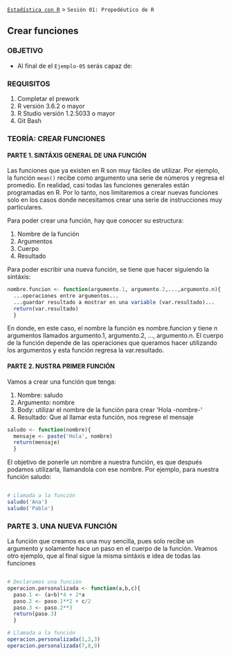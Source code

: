 [`Estadística con R`](../Readme.md) > `Sesión 01: Propedéutico de R`

## Crear funciones

### OBJETIVO

- Al final de el `Ejemplo-05` serás capaz de:
 

### REQUISITOS

1. Completar el prework
2. R versión 3.6.2 o mayor
3. R Studio versión 1.2.5033 o mayor 
4. Git Bash

### TEORÍA: CREAR FUNCIONES

#### PARTE 1. SINTÁXIS GENERAL DE UNA FUNCIÓN

Las funciones que ya existen en R son muy fáciles de utilizar. Por ejemplo, la función `mean()` recibe como argumento una serie de números y regresa el promedio. En realidad, casi todas las funciones generales están programadas en R. Por lo tanto, nos limitaremos  a crear nuevas funciones solo en los casos donde necesitamos crear una serie de instrucciones muy particulares. 

Para poder crear una función, hay que conocer su estructura:
1. Nombre de la función
2. Argumentos
3. Cuerpo
4. Resultado

Para poder escribir una nueva función, se tiene que hacer siguiendo la sintáxis:
```r
nombre.funcion <- function(argumento.1, argumento.2,...,argumento.n){
  ...operaciones entre argumentos...
  ...guardar resultado a mostrar en una variable (var.resultado)...
  return(var.resultado)
  }
``` 

En donde, en este caso, el nombre la función es nombre.funcion y tiene n argumentos llamados argumento.1, argumento.2, ..., argumento.n. El cuerpo de la función depende de las operaciones que queramos hacer utilizando los argumentos y esta función regresa la var.resultado.

#### PARTE 2. NUSTRA PRIMER FUNCIÓN

Vamos a crear una función que tenga:
1. Nombre: saludo
2. Argumento: nombre
3. Body: utilizar el nombre de la función para crear 'Hola -nombre-'
4. Resultado: Que al llamar esta función, nos regrese el mensaje

```r
saludo <- function(nombre){
  mensaje <- paste('Hola', nombre)
  return(mensaje)
  }
```

El objetivo de ponerle un nombre a nuestra función, es que después podamos utilizarla, llamandola con ese nombre. Por ejemplo, para nuestra función saludo:

```r

# Llamada a la función
saludo('Ana')
saludo('Pablo')  
```

### PARTE 3. UNA NUEVA FUNCIÓN 

La función que creamos es una muy sencilla, pues solo recibe un argumento y solamente hace un paso en el cuerpo de la función. Veamos otro ejemplo, que al final sigue la misma sintáxis e idea de todas las funciones

```r

# Declaramos una función
operacion.personalizada <- function(a,b,c){
  paso.1 <- (a+b)*4 + 2*a
  paso.2 <- paso.1**2 + c/2
  paso.3 <- paso.2**3
  return(paso.3)
  }

# Llamada a la función
operacion.personalizada(1,2,3)
operacion.personalizada(7,8,9)
```

